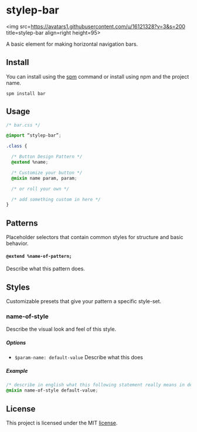# stylep-bar
<img src=https://avatars1.githubusercontent.com/u/16121328?v=3&s=200 title=stylep-bar align=right height=95>

A basic element for making horizontal navigation bars.

## Install
You can install using the [spm](https://github.com/stylep/stylep) command or install using npm and the project name.

``` shell
spm install bar
```

## Usage
``` css
/* bar.css */

@import “stylep-bar”;

.class {

  /* Button Design Pattern */
  @extend %name;

  /* Customize your button */
  @mixin name param, param;

  /* or roll your own */

  /* add something custom in here */
}
```

## Patterns
Placeholder selectors that contain common styles for structure and basic behavior.

#### `@extend %name-of-pattern;`
Describe what this pattern does.

## Styles
Customizable presets that give your pattern a specific style-set.

### name-of-style
Describe the visual look and feel of this style.

##### Options

* `$param-name: default-value` Describe what this does

##### Example
```css
/* describe in english what this following statement really means in detail */
@mixin name-of-style default-value;
```

## License
This project is licensed under the MIT [license](LICENSE).

